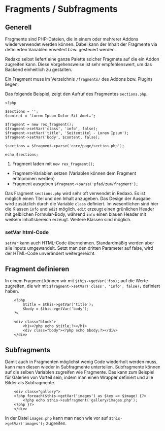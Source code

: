 # Fragments / Subfragments

## Generell

Fragmente sind PHP-Dateien, die in einem oder mehrerer Addons wiederverwendet werden können. Dabei kann der Inhalt der Fragmente via definierten Variablen erweitert bzw. gesteuert werden.

Redaxo selbst liefert eine ganze Palette solcher Fragmete auf die ein Addon zugreifen kann. Diese Vorgehensweise ist sehr empfehlenswert, um das Backend einheitlich zu gestalten.

Ein Fragment muss im Verzeichnis `/fragments/` des Addons bzw. Plugins liegen.

Das folgende Beispiel, zeigt den Aufruf des Fragmentes `sections.php`.

```
<?php

$sections = '';
$content = 'Lorem Ipsum Dolor Sit Amet…';

$fragment = new rex_fragment();
$fragment->setVar('class', 'info', false);
$fragment->setVar('title', 'Seitentitel - Lorem Ipsum');
$fragment->setVar('body', $content, false);

$sections = $fragment->parse('core/page/section.php');

echo $sections;
```

1. Fragment laden mit `new rex_fragment();`
* Fragment-Variablen setzen (Variablen können dem Fragment entnommen werden)
* Fragment ausgeben `$fragment->parse('pfad/zum/fragment');`

Das Fragment `sections.php` wird sehr oft verwendet in Redaxo. Es ist möglich einen Titel und den Inhalt anzugeben. Das Design der Ausgabe wird zusätzlich durch die Variable `class` definiert. Im wesentlichen sind hier die Klassen `info` und `edit` möglich. `edit` erzeugt einen grünlichen Header mit gelblichen Formular-Body, während `info` einen blauen Header mit weißem Inhaltsbereich erzeugt. Weitere Klassen sind möglich.

### setVar html-Code

`setVar` kann auch HTML-Code übernehmen. Standardmäßig werden aber alle Inputs umgewandelt. Setzt man den dritten Parameter auf false, wird der HTML-Code unverändert weitergereicht.

## Fragment definieren

In einem Fragment können wir mit `$this->getVar('foo);` auf die Werte zugreifen, die wir mit `$fragment->setVar('class', 'info', false);` definiert haben.

```
	<?php
		$title = $this->getVar('title');
		$body = $this->getVar('body');
	?>

	<div class="block">
		<h1><?php echo $title;?></h1>
		<div class="body"><?php echo $body;?></div>
	</div>
```

## Subfragments

Damit auch in Fragmenten möglichst wenig Code wiederholt werden muss, kann man diesen wieder in Subfragmente unterteilen. Subfragmente können auf die selben Variablen zugreifen wie Fragmente. Das kann zum Beispiel für Galerien von Vorteil sein, indem man einen Wrapper definiert und alle Bilder als Subfragmente.

```
	<div class="gallery">
	<?php foreach($this->getVar('images') as $key => $image) {?>
		<?php echo $this->subfragment('gallery/images.php');
	<?php }?>
	</div>

```

In der Datei `images.php` kann man nach wie vor auf `$this->getVar('images');` zugreifen.